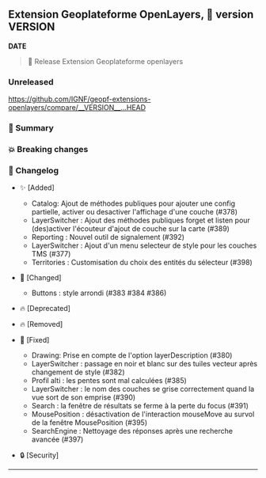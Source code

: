 ## Extension Geoplateforme OpenLayers, 🔖 version __VERSION__

__DATE__
> 🚀 Release Extension Geoplateforme openlayers

### Unreleased

<https://github.com/IGNF/geopf-extensions-openlayers/compare/__VERSION__...HEAD>

### 🎉 Summary

### 💥 Breaking changes

### 📖 Changelog

* ✨ [Added]

  - Catalog: Ajout de méthodes publiques pour ajouter une config partielle, activer ou desactiver l'affichage d'une couche (#378)
  - LayerSwitcher : Ajout des méthodes publiques forget et listen pour (des)activer l'écouteur d'ajout de couche sur la carte (#389)
  - Reporting : Nouvel outil de signalement (#392)
  - LayerSwitcher : Ajout d'un menu selecteur de style pour les couches TMS (#377)
  - Territories : Customisation du choix des entités du sélecteur (#398)

* 🔨 [Changed]

  - Buttons : style arrondi (#383 #384 #386)

* 🔥 [Deprecated]

* 🔥 [Removed]

* 🐛 [Fixed]

  - Drawing: Prise en compte de l'option layerDescription (#380)
  - LayerSwitcher : passage en noir et blanc sur des tuiles vecteur après changement de style (#382)
  - Profil alti : les pentes sont mal calculées (#385)
  - LayerSwitcher : le nom des couches se grise correctement quand la vue sort de son emprise (#390)
  - Search : la fenêtre de résultats se ferme à la perte du focus (#391)
  - MousePosition : désactivation de l'interaction mouseMove au survol de la fenêtre MousePosition (#395)
  - SearchEngine : Nettoyage des réponses après une recherche avancée (#397)
  
* 🔒 [Security]


---
